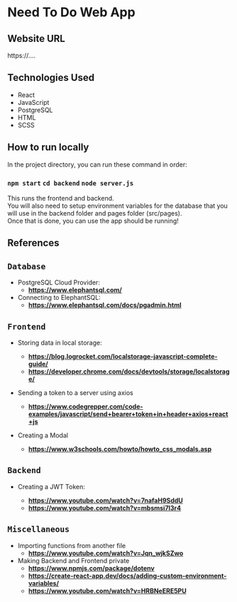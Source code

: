 # Need To Do Web App

## Website URL

https://....

## Technologies Used

- React
- JavaScript
- PostgreSQL
- HTML
- SCSS

## How to run locally

In the project directory, you can run these command in order:

### `npm start` `cd backend` `node server.js`

This runs the frontend and backend.\
You will also need to setup environment variables for the database that you will use in the backend folder and pages folder (src/pages).\
Once that is done, you can use the app should be running!

## References

## `Database`

- PostgreSQL Cloud Provider:
  - **https://www.elephantsql.com/**
- Connecting to ElephantSQL:
  - **https://www.elephantsql.com/docs/pgadmin.html**

## `Frontend`

- Storing data in local storage:

  - **https://blog.logrocket.com/localstorage-javascript-complete-guide/**
  - **https://developer.chrome.com/docs/devtools/storage/localstorage/**

- Sending a token to a server using axios

  - **https://www.codegrepper.com/code-examples/javascript/send+bearer+token+in+header+axios+react+js**

- Creating a Modal
  - **https://www.w3schools.com/howto/howto_css_modals.asp**

## `Backend`

- Creating a JWT Token:

  - **https://www.youtube.com/watch?v=7nafaH9SddU**
  - **https://www.youtube.com/watch?v=mbsmsi7l3r4**

## `Miscellaneous`

- Importing functions from another file
  - **https://www.youtube.com/watch?v=Jqn_wjkSZwo**
- Making Backend and Frontend private
  - **https://www.npmjs.com/package/dotenv**
  - **https://create-react-app.dev/docs/adding-custom-environment-variables/**
  - **https://www.youtube.com/watch?v=HRBNeERE5PU**
